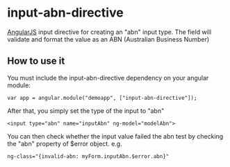 # input-abn-directive

[AngularJS](http://angularjs.org/) input directive for creating an "abn" input type. The field will validate and format
the value as an ABN (Australian Business Number)

## How to use it

You must include the input-abn-directive dependency on your angular module:

    var app = angular.module("demoapp", ["input-abn-directive"]);

After that, you simply set the type of the input to "abn"

    <input type="abn" name="inputAbn" ng-model="modelAbn">

You can then check whether the input value failed the abn test by checking the "abn" property of $error object.
 e.g.

    ng-class="{invalid-abn: myForm.inputAbn.$error.abn}"
